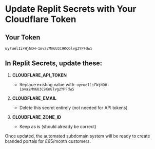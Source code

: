 # Update Replit Secrets with Your Cloudflare Token

## Your Token
```
uyruel1iFWjNDH-1ova2Mm6U3C9KoGlvg2YPFdw5
```

## In Replit Secrets, update these:

1. **CLOUDFLARE_API_TOKEN**
   - Replace existing value with: `uyruel1iFWjNDH-1ova2Mm6U3C9KoGlvg2YPFdw5`

2. **CLOUDFLARE_EMAIL** 
   - Delete this secret entirely (not needed for API tokens)

3. **CLOUDFLARE_ZONE_ID**
   - Keep as is (should already be correct)

Once updated, the automated subdomain system will be ready to create branded portals for £65/month customers.